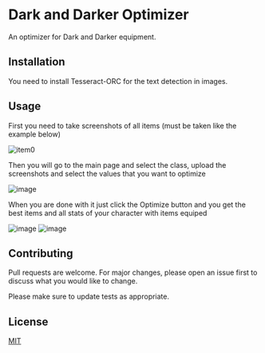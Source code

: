 # Dark and Darker Optimizer

An optimizer for Dark and Darker equipment.

## Installation

You need to install Tesseract-ORC for the text detection in images.

## Usage

First you need to take screenshots of all items (must be taken like the example below)

![item0](https://github.com/gonibix23/dark_and_darker_optimizer/assets/47611628/d9ba7d9d-2e67-47be-aa2a-4210d28d0143)

Then you will go to the main page and select the class, upload the screenshots and select the values that you want to optimize

![image](https://github.com/gonibix23/dark_and_darker_optimizer/assets/47611628/e767b6ee-2b2e-4db7-95ef-b8f1ed339be5)

When you are done with it just click the Optimize button and you get the best items and all stats of your character with items equiped

![image](https://github.com/gonibix23/dark_and_darker_optimizer/assets/47611628/1ba31796-5b60-4fea-aceb-89ac921b0d92)
![image](https://github.com/gonibix23/dark_and_darker_optimizer/assets/47611628/02f8ac36-cac3-44d5-90c0-ee7abdab77a6)


## Contributing

Pull requests are welcome. For major changes, please open an issue first
to discuss what you would like to change.

Please make sure to update tests as appropriate.

## License

[MIT](https://choosealicense.com/licenses/mit/)
